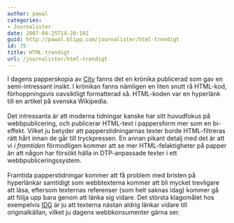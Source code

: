 ```yaml
---
author: pawal
categories:
- Journalister
date: 2007-04-25T14:28:10Z
guid: http://pawal.blipp.com/journalister/html-trendigt
id: 75
title: HTML-trendigt
url: /journalister/html-trendigt
---
```


I dagens papperskopia av <a href="http://www.city.se/">City</a> fanns det en krönika publicerad som gav en semi-intressant insikt. I krönikan fanns nämligen en liten snutt rå HTML-kod, förhoppningsvis oavsiktligt formatterad så. HTML-koden var en hyperlänk till en artikel på svenska Wikipedia.<br /><br />Det intressanta är att moderna tidningar kanske har sitt huvudfokus på webbpublicering, och publicerar HTML-text i pappersform mer som en bi-effekt. Vilket ju betyder att papperstidningarnas texter borde HTML-filtreras rätt hårt innan de går till tryckpressen. En annan pikant detalj med det är att vi <i>i framtiden</i> förmodligen kommer att se mer HTML-felaktigheter på papper än att någon har försökt hälla in DTP-anpassade texter i ett webbpubliceringssystem.<br /><br />Framtida papperstidningar kommer att få problem med bristen på hyperlänkar samtidigt som webbtexterna kommer att bli mycket trevligare att läsa, eftersom texternas referenser (som helt saknas idag) kommer gå att följa upp bara genom att länka sig vidare. Det största klagomålet hos exempelvis <a href="http://www.idg.se/">IDG</a> är ju att texterna nästan aldrig länkar vidare till originalkällan, vilket ju dagens webbkonsumenter gärna ser.